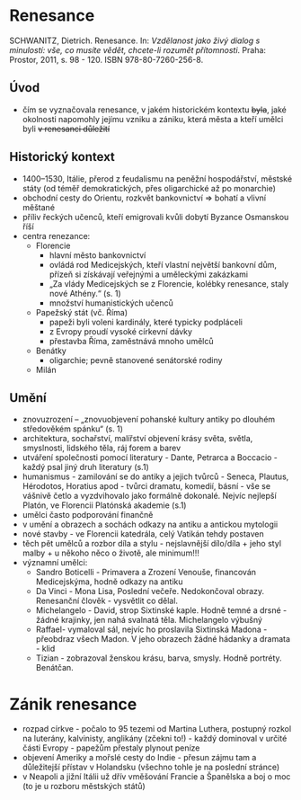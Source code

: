 
# Renesance

SCHWANITZ, Dietrich. Renesance. In: _Vzdělanost jako živý dialog s minulostí: vše, co musíte vědět, chcete-li rozumět přítomnosti_. Praha: Prostor, 2011, s. 98 - 120. ISBN 978-80-7260-256-8.

## Úvod

* čím se vyznačovala renesance, v jakém historickém kontextu ~~byla~~, jaké okolnosti napomohly jejímu vzniku a zániku, která města a kteří umělci byli ~~v renesanci důležití~~

## Historický kontext

* 1400–1530, Itálie, přerod z feudalismu na peněžní hospodářství, městské státy (od téměř demokratických, přes oligarchické až po monarchie)
* obchodní cesty do Orientu, rozkvět bankovnictví ⇒ bohatí a vlivní měštané
* příliv řeckých učenců, kteří emigrovali kvůli dobytí Byzance Osmanskou říší
* centra renezance:
  * Florencie
    * hlavní město bankovnictví
    * ovládá rod Medicejských, kteří vlastní největší bankovní dům, přízeň si získávají veřejnými a uměleckými zakázkami
    * „Za vlády Medicejských se z Florencie, kolébky renesance, staly nové Athény.“ (s. 1)
    * množství humanistických učenců
  * Papežský stát (vč. Říma)
    * papeži byli voleni kardinály, které typicky podpláceli
    * z Evropy proudí vysoké církevní dávky
    * přestavba Říma, zaměstnává mnoho umělců
  * Benátky
    * oligarchie; pevně stanovené senátorské rodiny
  * Milán
  

## Umění

* znovuzrození – „znovuobjevení pohanské kultury antiky po dlouhém středověkém spánku“ (s. 1)
* architektura, sochařství, malířství
objevení krásy světa, světla, smyslnosti, lidského těla, ráj forem a barev
* utváření společnosti pomocí literatury - Dante, Petrarca a Boccacio - každý psal jiný druh literatury (s.1)
* humanismus - zamilování se do antiky a jejich tvůrců - Seneca, Plautus, Hérodotos, Horatius apod - tvůrci dramatu, komedií, básní - vše se vášnivě četlo a vyzdvihovalo jako formálně dokonalé. Nejvíc nejlepší Platón, ve Florencii Platónská akademie (s.1)
* umělci často podporování finančně
* v umění a obrazech a sochách odkazy na antiku a antickou mytologii
* nové stavby - ve Florencii katedrála, celý Vatikán tehdy postaven
* těch pět umělců a rozbor díla a stylu  - nejslavnější dílo/díla + jeho styl malby + u někoho něco o životě, ale minimum!!!
* významní umělci:
  * Sandro Boticelli - Primavera a Zrození Venouše, financován Medicejskýma, hodně odkazy na antiku
  * Da Vinci - Mona Lisa, Poslední večeře. Nedokončoval obrazy. Renesanční člověk - vysvětlit co dělal.
  * Michelangelo - David, strop Sixtinské kaple. Hodně temné a drsné - žádné krajinky, jen nahá svalnatá těla. Michelangelo výbušný
  * Raffael- vymaloval sál, nejvíc ho proslavila Sixtinská Madona - přeobdraz všech Madon. V jeho obrazech žádné hádanky a dramata - klid
  * Tizian - zobrazoval ženskou krásu, barva, smysly. Hodně portréty. Benátčan.

# Zánik renesance

* rozpad církve - počalo to 95 tezemi od Martina Luthera, postupný rozkol na luterány, kalvinisty, anglikány (zčekni to!) - každý dominoval v určité části Evropy - papežům přestaly plynout peníze
* objevení Ameriky a mořslé cesty do Indie - přesun zájmu tam a důležitejší přístav v Holandsku (všechno tohle je na poslední stránce)
* v Neapoli a jižní Itálii už dřív vměšování Francie a Španělska a boj o moc (to je u rozboru městských států)



